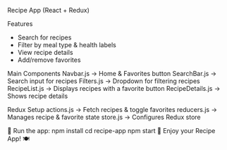 Recipe App (React + Redux) 

Features
* Search for recipes
* Filter by meal type & health labels
* View recipe details
* Add/remove favorites

Main Components
Navbar.js → Home & Favorites button
SearchBar.js → Search input for recipes
Filters.js → Dropdown for filtering recipes
RecipeList.js → Displays recipes with a favorite button
RecipeDetails.js → Shows recipe details

Redux Setup
actions.js → Fetch recipes & toggle favorites
reducers.js → Manages recipe & favorite state
store.js → Configures Redux store

🚀 Run the app:
npm install
cd recipe-app
npm start
🎉 Enjoy your Recipe App! 🍽️